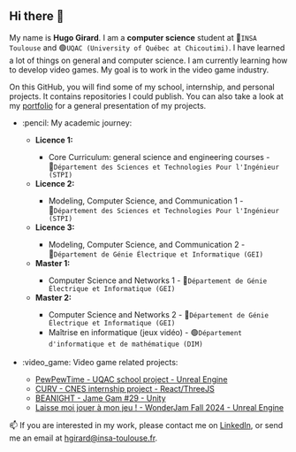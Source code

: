 ## Hi there 👋

My name is **Hugo Girard**. I am a **computer science** student at 🔴`INSA Toulouse` and 🟢`UQAC (University of Québec at Chicoutimi)`. I have learned a lot of things on general and computer science. I am currently learning how to develop video games. My goal is to work in the video game industry.

On this GitHub, you will find some of my school, internship, and personal projects. It contains repositories I could publish. You can also take a look at my [portfolio](https://docs.google.com/presentation/d/1BLtP6_qJBmr4rmVorAyjp8R1K5jumeKWL2_OhEfx4dg/edit#slide=id.g31927e2f45a_0_25) for a general presentation of my projects.


<ul>
<li>:pencil: My academic journey: </li>
  <ul>
    <li><strong>Licence 1:</strong></li>
    <ul>
      <li>Core Curriculum: general science and engineering courses - 🔴<code>Département des Sciences et Technologies Pour l'Ingénieur (STPI)</code></li>
    </ul>
    <li><strong>Licence 2:</strong></li>
    <ul>
      <li>Modeling, Computer Science, and Communication 1 - 🔴<code>Département des Sciences et Technologies Pour l'Ingénieur (STPI)</code></li>
    </ul>
    <li><strong>Licence 3:</strong></li>
    <ul>
      <li>Modeling, Computer Science, and Communication 2 - 🔴<code>Département de Génie Électrique et Informatique (GEI)</code></li>
    </ul>
    <li><strong>Master 1:</strong></li>
    <ul>
      <li>Computer Science and Networks 1 - 🔴<code>Département de Génie Électrique et Informatique (GEI)</code></li>
    </ul>
    <li><strong>Master 2:</strong></li>
    <ul>
      <li>Computer Science and Networks 2 - 🔴<code>Département de Génie Électrique et Informatique (GEI)</code></li>
      <li>Maîtrise en informatique (jeux vidéo) - 🟢<code>Département d'informatique et de mathématique (DIM)</code></li>
    </ul>
  </ul>
</br>
<li>:video_game: Video game related projects:</li>
  <ul>
    <li><a href="https://www.youtube.com/watch?v=cNyinUshwEQ">PewPewTime - UQAC school project - Unreal Engine</a></li>
    <li><a href="https://docs.google.com/presentation/d/1BLtP6_qJBmr4rmVorAyjp8R1K5jumeKWL2_OhEfx4dg/edit?usp=sharing">CURV - CNES internship project - React/ThreeJS</a></li>
    <li><a href="https://nypsyy.itch.io/beanight">BEANIGHT - Jame Gam #29 - Unity</a></li>
    <li><a href="https://heavenozaur.itch.io/laisse-moi-jouer-mon-jeu">Laisse moi jouer à mon jeu ! - WonderJam Fall 2024 - Unreal Engine</a></li>
  </ul>
</ul>

📫 If you are interested in my work, please contact me on [LinkedIn](https://www.linkedin.com/in/hugo-girard-4137b525a/), or send me an email at hgirard@insa-toulouse.fr.

<!--
**Hugo0207/Hugo0207** is a ✨ _special_ ✨ repository because its `README.md` (this file) appears on your GitHub profile.

Here are some ideas to get you started:

- 🔭 I’m currently working on ...
- 🌱 I’m currently learning ...
- 👯 I’m looking to collaborate on ...
- 🤔 I’m looking for help with ...
- 💬 Ask me about ...
- 📫 How to reach me: ...
- 😄 Pronouns: ...
- ⚡ Fun fact: ...
-->
